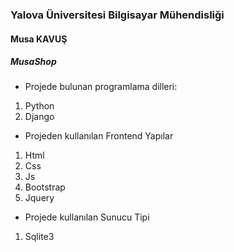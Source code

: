 ### Yalova Üniversitesi Bilgisayar Mühendisliği
#### Musa KAVUŞ
##### MusaShop

- Projede bulunan programlama dilleri:
1. Python
2. Django

- Projeden kullanılan Frontend Yapılar
1. Html
2. Css
3. Js
4. Bootstrap
5. Jquery

- Projede kullanılan Sunucu Tipi
1. Sqlite3
